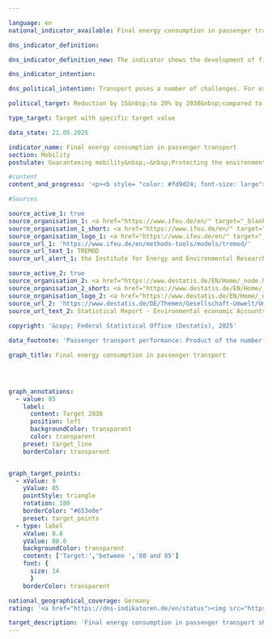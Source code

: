 ```yaml
---

language: en        
national_indicator_available: Final energy consumption in passenger transport        

dns_indicator_definition:         

dns_indicator_definition_new: The indicator shows the development of final energy consumption for the transport of passengers by rail, air and road (public and private transport) in Germany compared to the base year 2015.        

dns_indicator_intention:         

dns_political_intention: Transport poses a number of challenges. For example, noise and air pollutants affect the quality of life, particularly in cities, and transport-related emissions contribute to climate change. The emission of harmful greenhouse gases (GHG) is linked to the energy consumed in transport.        

political_target: Reduction by 15&nbsp;to 20% by 2030&nbsp;compared to 2015        

type_target: Target with specific target value        

data_state: 21.05.2025        

indicator_name: Final energy consumption in passenger transport        
section: Mobility        
postulate: Guaranteeing mobility&nbsp;–&nbsp;Protecting the environment        

#content         
content_and_progress: '<p><b style= "color: #fd9d24; font-size: large">11.2.b Final energy consumption in passenger transport</b><br><br>This indicator represents the final energy consumption (<abbr title="Final energy consumption" tabindex="0">FEC</abbr>) resulting from the transport of people within Germany. The underlying data comes from the <abbr title="Transport Emission Model" tabindex="0">TREMOD</abbr> database (Transport Emission Model) developed by the Institute for Energy and Environmental Research (<abbr title="Institute for Energy and Environmental Research Heidelberg" tabindex="0">ifeu</abbr>). <abbr title="Transport Emission Model" tabindex="0">TREMOD</abbr> is a model for assessing transport-related emissions. It captures fuel consumption in domestic passenger transport in Germany&nbsp;–&nbsp;regardless of the refuelling location&nbsp;–&nbsp;based on the consumption concept. The term "final energy" refers to the amount of energy directly used in transport. It does not account for conversion losses during fuel production or possible transmission losses. In air transport, only domestic flights are included; international flights to and from Germany are excluded. Passenger transport by ship is also not included.<br><br>In 2023, 30.8% of total <abbr title="Final energy consumption" tabindex="0">FEC</abbr> was attributable to the transport sector, with passenger transport accounting for 61.5%<sup>1</sup>. Energy savings in this area therefore have a significant impact on Germany’s overall energy consumption. Between 2015&nbsp;and 2019, <abbr title="Final energy consumption" tabindex="0">FEC</abbr> in passenger transport initially rose by 1.9% compared to the base year 2015, reaching a peak. With the onset of the <abbr title="Coronavirus SARS-CoV-2" tabindex="0">COVID-19</abbr>&nbsp;pandemic in 2020, the indicator value dropped sharply due to the population’s severely restricted mobility&nbsp;–&nbsp;by 16.2&nbsp;percentage points. In the following years, values increased only slowly. Over the full period from 2015&nbsp;to 2023, <abbr title="Final energy consumption" tabindex="0">FEC</abbr> in passenger transport declined by a total of 12.2%. If the recent trend continues, the politically defined target of a 15% to 20% reduction between 2015&nbsp;and 2030&nbsp;will be achieved.<br><br>The so-called passenger transport performance indicates the total number of person-kilometres travelled. It serves as the basis for calculating the specific energy consumption in passenger transport and also originates from the <abbr title="Transport Emission Model" tabindex="0">TREMOD</abbr> database. Between 2015&nbsp;and 2023, transport performance declined by 9.9%.<br><br>In addition to the indicator, <abbr title="Final energy consumption" tabindex="0">FEC</abbr> per person-kilometre is used as a measure of energy efficiency in passenger transport. In 2023, this value&nbsp;–&nbsp;across all modes of transport&nbsp;–&nbsp;stood at 1.52&nbsp;megajoules per person-kilometre<sup>2</sup>, representing a 2.5% decrease compared to 2015.<br><br>Motorised individual transport (passenger cars and two-wheeled vehicles) accounted for by far the largest share of total passenger transport performance in 2022, at 81.9%. This category can be further broken down by trip purpose: in 2022, 36.5% of journeys were work-related (commuting and business travel), 31.0% were for leisure, and 17.6% for shopping. Trends in these trip purposes have varied since 2015: leisure travel showed the most pronounced decline (–19.9&nbsp;percentage points), followed by shopping trips (–7.9&nbsp;percentage points) and work-related trips (–3.1&nbsp;percentage points).<br><br><small><sup>1</sup> The combined shares of freight transport (indicator <a href="https://dns-indikatoren.de/en/11-2-a/">11.2.a</a>) and passenger transport (indicator 11.2.b) in total transport-related <abbr title="Final energy consumption" tabindex="0">FEC</abbr> do not add up to exactly 100%. This discrepancy arises from differing definitions: while energy consumption in freight and passenger transport is based on domestic consumption (source: <abbr title="Transport Emission Model" tabindex="0">TREMOD</abbr>), total <abbr title="Final energy consumption" tabindex="0">FEC</abbr> in transport is based on domestic fuel sales (source: AG Energiebilanzen).<br><br><sup>2</sup> For context: the calorific value of one litre of petrol is 32&nbsp;megajoules. A consumption of 1.52&nbsp;megajoules per person-kilometre is equivalent&nbsp;–&nbsp;extrapolated to 100&nbsp;kilometres&nbsp;–&nbsp;to the energy content of approximately 4.8&nbsp;litres of petrol.</small></p>'                

#Sources        

source_active_1: true
source_organisation_1: <a href="https://www.ifeu.de/en/" target="_blank" onclick="return confirm_alert('the Institute for Energy and Environmental Research Heidelberg', 'En')">Institute for Energy and Environmental Research Heidelberg</a>
source_organisation_1_short: <a href="https://www.ifeu.de/en/" target="_blank" onclick="return confirm_alert('the Institute for Energy and Environmental Research Heidelberg', 'En')">Institute for Energy and Environmental Research Heidelberg</a>
source_organisation_logo_1: <a href="https://www.ifeu.de/en/" target="_blank" onclick="return confirm_alert('the Institute for Energy and Environmental Research Heidelberg', 'En')"><img src="https://dns-indikatoren.de/public/OrgImgEn/ifeu.png" alt="Institute for Energy and Environmental Research Heidelberg" title=" Click here to visit the homepage of the organizationInstitute for Energy and Environmental Research Heidelberg" style="height:60px; width:148px; border:transparent"/></a>
source_url_1: 'https://www.ifeu.de/en/methods-tools/models/tremod/'
source_url_text_1: TREMOD
source_url_alert_1: the Institute for Energy and Environmental Research Heidelberg

source_active_2: true
source_organisation_2: <a href="https://www.destatis.de/EN/Home/_node.html" target="_blank">Federal Statistical Office</a>
source_organisation_2_short: <a href="https://www.destatis.de/EN/Home/_node.html" target="_blank">Federal Statistical Office</a>
source_organisation_logo_2: <a href="https://www.destatis.de/EN/Home/_node.html" target="_blank"><img src="https://dns-indikatoren.de/public/OrgImgEn/destatis.png" alt="Federal Statistical Office" title=" Click here to visit the homepage of the organizationFederal Statistical Office" style="height:60px; width:148px; border:transparent"/></a>
source_url_2: 'https://www.destatis.de/DE/Themen/Gesellschaft-Umwelt/Umwelt/UGR/verkehr-tourismus/_inhalt.html#sprg409790'
source_url_text_2: Statistical Report - Environmental economic Accounts (<abbr title="Environmental economic accounts" tabindex="0">UGR</abbr>) - Transport and environme (only available in German)
        
copyright: '&copy; Federal Statistical Office (Destatis), 2025'        

data_footnote: 'Passenger transport performance: Product of the number of persons transported (P) and the distance travelled in kilometres (km).'        

graph_title: Final energy consumption in passenger transport        

        


graph_annotations:
  - value: 85
    label:
      content: Target 2030
      position: left
      backgroundColor: transparent
      color: transparent
    preset: target_line
    borderColor: transparent        


graph_target_points:
  - xValue: 9
    yValue: 85
    pointStyle: triangle
    rotation: 180
    borderColor: "#653e0e"
    preset: target_points
  - type: label
    xValue: 8.8
    yValue: 80.0
    backgroundColor: transparent
    content: ['Target:','between ','80 and 85']
    font: {
      size: 14
      }
    borderColor: transparent                

national_geographical_coverage: Germany        
rating: '<a href="https://dns-indikatoren.de/en/status"><img src="https://sdg-indikatoren.de/public/Wettersymbole/Sonne.png" title="If the trend from 2023 had continued, the target value would have been reached or missed by less than 5% of the difference between the target value and the value at that time." alt="Weathersymbol: Sun"/></a>'        

target_description: 'Final energy consumption in passenger transport should be reduced to a maximum of 85% of the 2015&nbsp;level by 2030.<br><br>• For targets without a specific value but with a target interval, the weakest requirement (here: reduction to 85% of the 2015&nbsp;level) is used as the minimum politically defined target. Indicator 11.2.b has declined significantly on average over the past six years, so that continuation of this trend is expected to achieve the 85% target. Indicator 11.2.b is therefore assessed as <b>sun</b> for 2023.<br><br><br><u>Note:</u> Even the 80% target, which is not relevant for this assessment, would be reached if the current trend continues.'        
---
```


